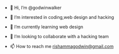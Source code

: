 - 👋 Hi, I’m @godwinwalker
- 👀 I’m interested in coding,web design and hacking

- 🌱 I’m currently learning web design
- 💞️ I’m looking to collaborate with a hacking team
- 📫 How to reach me rishammagodwin@gmail.com

<!---
godwinwalker/godwinwalker is a ✨ special ✨ repository because its `README.md` (this file) appears on your GitHub profile.
You can click the Preview link to take a look at your changes.
--->
